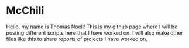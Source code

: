 # McChili

Hello, my name is Thomas Noell!
This is my github page where I will be posting different scripts here that I have worked on.
I will also make other files like this to share reports of projects I have worked on.
